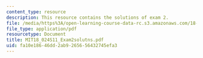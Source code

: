 ```yaml
---
content_type: resource
description: This resource contains the solutions of exam 2.
file: /media/https%3A/open-learning-course-data-rc.s3.amazonaws.com/18-024-multivariable-calculus-with-theory-spring-2011/fa10e18646dd2ab9265656432745efa3_MIT18_024S11_Exam2solutns.pdf
file_type: application/pdf
resourcetype: Document
title: MIT18_024S11_Exam2solutns.pdf
uid: fa10e186-46dd-2ab9-2656-56432745efa3
---
```

